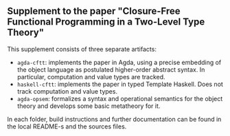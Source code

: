 
## Supplement to the paper "Closure-Free Functional Programming in a Two-Level Type Theory"

This supplement consists of three separate artifacts:

- `agda-cftt`: implements the paper in Agda, using a precise embedding of the
   object language as postulated higher-order abstract syntax. In particular,
   computation and value types are tracked.
- `haskell-cftt`: implements the paper in typed Template Haskell. Does not
   track computation and value types.
- `agda-opsem`: formalizes a syntax and operational semantics for the object
   theory and develops some basic metatheory for it.

In each folder, build instructions and further documentation can be found in the
local README-s and the sources files.
